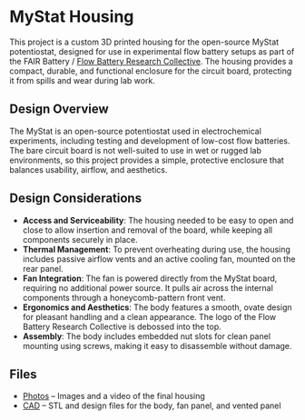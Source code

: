 # MyStat Housing

This project is a custom 3D printed housing for the open-source MyStat potentiostat, designed for use in experimental flow battery setups as part of the FAIR Battery / [Flow Battery Research Collective](https://fbrc.dev/). The housing provides a compact, durable, and functional enclosure for the circuit board, protecting it from spills and wear during lab work.

## Design Overview

The MyStat is an open-source potentiostat used in electrochemical experiments, including testing and development of low-cost flow batteries. The bare circuit board is not well-suited to use in wet or rugged lab environments, so this project provides a simple, protective enclosure that balances usability, airflow, and aesthetics.

## Design Considerations

- **Access and Serviceability**: The housing needed to be easy to open and close to allow insertion and removal of the board, while keeping all components securely in place.
- **Thermal Management**: To prevent overheating during use, the housing includes passive airflow vents and an active cooling fan, mounted on the rear panel.
- **Fan Integration**: The fan is powered directly from the MyStat board, requiring no additional power source. It pulls air across the internal components through a honeycomb-pattern front vent.
- **Ergonomics and Aesthetics**: The body features a smooth, ovate design for pleasant handling and a clean appearance. The logo of the Flow Battery Research Collective is debossed into the top.
- **Assembly**: The body includes embedded nut slots for clean panel mounting using screws, making it easy to disassemble without damage.

## Files

- [Photos](Photos) – Images and a video of the final housing 
- [CAD](CAD) – STL and design files for the body, fan panel, and vented panel
